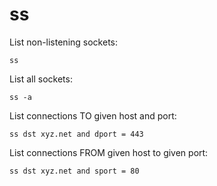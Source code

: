 # ss

List non-listening sockets:

`ss`

List all sockets:

`ss -a`

List connections TO given host and port:

`ss dst xyz.net and dport = 443`

List connections FROM given host to given port:

`ss dst xyz.net and sport = 80`

